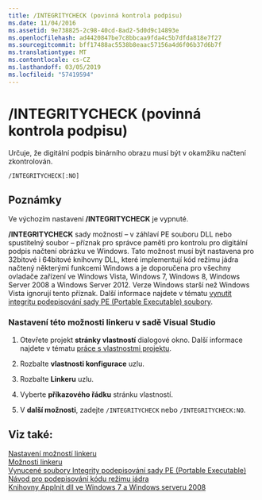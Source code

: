 ```yaml
---
title: /INTEGRITYCHECK (povinná kontrola podpisu)
ms.date: 11/04/2016
ms.assetid: 9e738825-2c98-40cd-8ad2-5d0d9c14893e
ms.openlocfilehash: ad4420847be7c8bbcaa9fda4c5b7dfda818e7f27
ms.sourcegitcommit: bff17488ac5538b8eaac57156a4d6f06b37d6b7f
ms.translationtype: MT
ms.contentlocale: cs-CZ
ms.lasthandoff: 03/05/2019
ms.locfileid: "57419594"
---
```

# <a name="integritycheck-require-signature-check"></a>/INTEGRITYCHECK (povinná kontrola podpisu)

Určuje, že digitální podpis binárního obrazu musí být v okamžiku načtení zkontrolován.

```
/INTEGRITYCHECK[:NO]
```

## <a name="remarks"></a>Poznámky

Ve výchozím nastavení **/INTEGRITYCHECK** je vypnuté.

**/INTEGRITYCHECK** sady možností – v záhlaví PE souboru DLL nebo spustitelný soubor – příznak pro správce paměti pro kontrolu pro digitální podpis načtení obrázku ve Windows. Tato možnost musí být nastavena pro 32bitové i 64bitové knihovny DLL, které implementují kód režimu jádra načtený některými funkcemi Windows a je doporučena pro všechny ovladače zařízení ve Windows Vista, Windows 7, Windows 8, Windows Server 2008 a Windows Server 2012. Verze Windows starší než Windows Vista ignorují tento příznak. Další informace najdete v tématu [vynutit integritu podepisování sady PE (Portable Executable) soubory](http://social.technet.microsoft.com/wiki/contents/articles/255.forced-integrity-signing-of-portable-executable-pe-files.aspx).

### <a name="to-set-this-linker-option-in-visual-studio"></a>Nastavení této možnosti linkeru v sadě Visual Studio

1. Otevřete projekt **stránky vlastností** dialogové okno. Další informace najdete v tématu [práce s vlastnostmi projektu](../../ide/working-with-project-properties.md).

1. Rozbalte **vlastnosti konfigurace** uzlu.

1. Rozbalte **Linkeru** uzlu.

1. Vyberte **příkazového řádku** stránku vlastností.

1. V **další možnosti**, zadejte `/INTEGRITYCHECK` nebo `/INTEGRITYCHECK:NO`.

## <a name="see-also"></a>Viz také:

[Nastavení možností linkeru](../../build/reference/setting-linker-options.md)<br/>
[Možnosti linkeru](../../build/reference/linker-options.md)<br/>
[Vynucené soubory Integrity podepisování sady PE (Portable Executable)](http://social.technet.microsoft.com/wiki/contents/articles/255.forced-integrity-signing-of-portable-executable-pe-files.aspx)<br/>
[Návod pro podepisování kódu režimu jádra](https://msdn.microsoft.com/windows/hardware/gg487328.aspx)<br/>
[Knihovny AppInit dll ve Windows 7 a Windows serveru 2008](https://msdn.microsoft.com/windows/hardware/gg463040.aspx)

